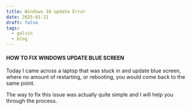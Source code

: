 ```yaml
---
title: Windows 10 update Error
date: 2025-01-21
draft: false
tags:
  - galvin
  - blog
---
```

#### HOW TO FIX WINDOWS UPDATE BLUE SCREEN

Today I came across a laptop that was stuck in and update blue screen, where no amount of restarting, or rebooting, you would come back to the same point.

The way to fix this issue was actually quite simple and I will help you through the process. 